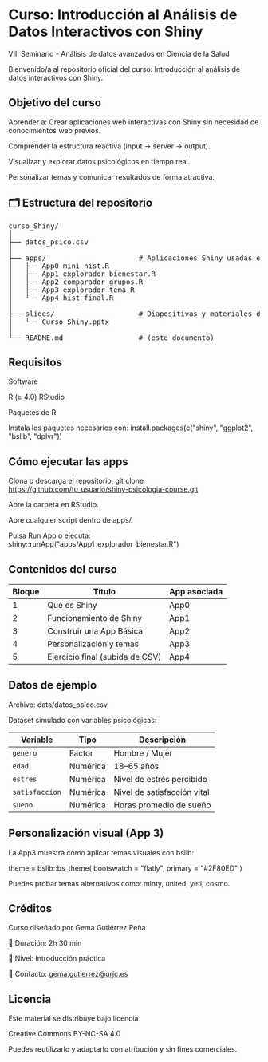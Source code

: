 # Curso: Introducción al Análisis de Datos Interactivos con Shiny
VIII Seminario - Análisis de datos avanzados en Ciencia de la Salud​

Bienvenido/a al repositorio oficial del curso: Introducción al análisis de datos interactivos con Shiny.

## Objetivo del curso

Aprender a:
   Crear aplicaciones web interactivas con Shiny sin necesidad de conocimientos web previos.
 
   Comprender la estructura reactiva (input → server → output).
 
   Visualizar y explorar datos psicológicos en tiempo real.
 
   Personalizar temas y comunicar resultados de forma atractiva.


## 🗂️ Estructura del repositorio


<pre>
curso_Shiny/
│
├── datos_psico.csv
│
├── apps/                      # Aplicaciones Shiny usadas en el curso
│   ├── App0_mini_hist.R
│   ├── App1_explorador_bienestar.R
│   ├── App2_comparador_grupos.R
│   ├── App3_explorador_tema.R
│   └── App4_hist_final.R
│
├── slides/                    # Diapositivas y materiales de clase
│   └── Curso_Shiny.pptx
│
└── README.md                  # (este documento)
</pre>



## Requisitos 

Software

 R (≥ 4.0)
 RStudio

Paquetes de R

Instala los paquetes necesarios con:
  install.packages(c("shiny", "ggplot2", "bslib", "dplyr"))


## Cómo ejecutar las apps

Clona o descarga el repositorio:
 git clone https://github.com/tu_usuario/shiny-psicologia-course.git


Abre la carpeta en RStudio.

Abre cualquier script dentro de apps/.

Pulsa Run App o ejecuta:
   shiny::runApp("apps/App1_explorador_bienestar.R")


## Contenidos del curso

| Bloque | Título                          | App asociada |
| ------ | ------------------------------- | ------------ |
| 1      | Qué es Shiny                    | App0         |
| 2      | Funcionamiento  de Shiny        | App1         |
| 3      | Construir una App Básica        | App2         |
| 4      | Personalización y temas         | App3         |
| 5      | Ejercicio final (subida de CSV) | App4         |



## Datos de ejemplo

Archivo: data/datos_psico.csv

Dataset simulado con variables psicológicas:

| Variable       | Tipo     | Descripción                 |
| -------------- | -------- | --------------------------- |
| `genero`       | Factor   | Hombre / Mujer              |
| `edad`         | Numérica | 18–65 años                  |
| `estres`       | Numérica | Nivel de estrés percibido   |
| `satisfaccion` | Numérica | Nivel de satisfacción vital |
| `sueno`        | Numérica | Horas promedio de sueño     |


## Personalización visual (App 3)

La App3 muestra cómo aplicar temas visuales con bslib:

theme = bslib::bs_theme(
  bootswatch = "flatly",
  primary = "#2F80ED"
)

Puedes probar temas alternativos como: minty, united, yeti, cosmo.


## Créditos

Curso diseñado por Gema Gutiérrez Peña

📅 Duración: 2h 30 min

📍 Nivel: Introducción práctica

📧 Contacto: gema.gutierrez@urjc.es

## Licencia

Este material se distribuye bajo licencia

Creative Commons BY-NC-SA 4.0

Puedes reutilizarlo y adaptarlo con atribución y sin fines comerciales.
